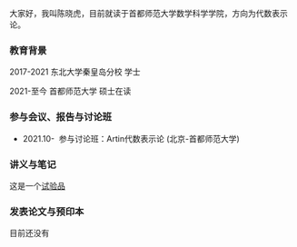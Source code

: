 大家好，我叫陈晓虎，目前就读于首都师范大学数学科学学院，方向为代数表示论。


### 教育背景


2017-2021 东北大学秦皇岛分校 学士

2021-至今  首都师范大学 硕士在读

### 参与会议、报告与讨论班

- 2021.10- &nbsp;参与讨论班：Artin代数表示论 (北京-首都师范大学)

### 讲义与笔记

这是一个[试验品](https://gitee.com/chenxiaohu11/shuji/raw/master/1.pdf)

### 发表论文与预印本

目前还没有
